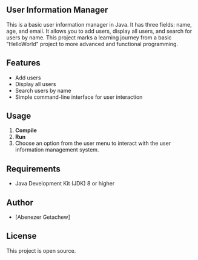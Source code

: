 ## User Information Manager
This is a basic user information manager in Java. It has three fields: name, age, and email.
It allows you to add users, display all users, and search for users by name. This project marks a learning journey from a basic "HelloWorld" project
to more advanced and functional programming.

## Features
- Add users
- Display all users
- Search users by name
- Simple command-line interface for user interaction

## Usage
1. **Compile**
2. **Run**
3. Choose an option from the user menu to interact with the user information management system.

## Requirements

- Java Development Kit (JDK) 8 or higher

## Author

- [Abenezer Getachew]

## License

This project is open source.
